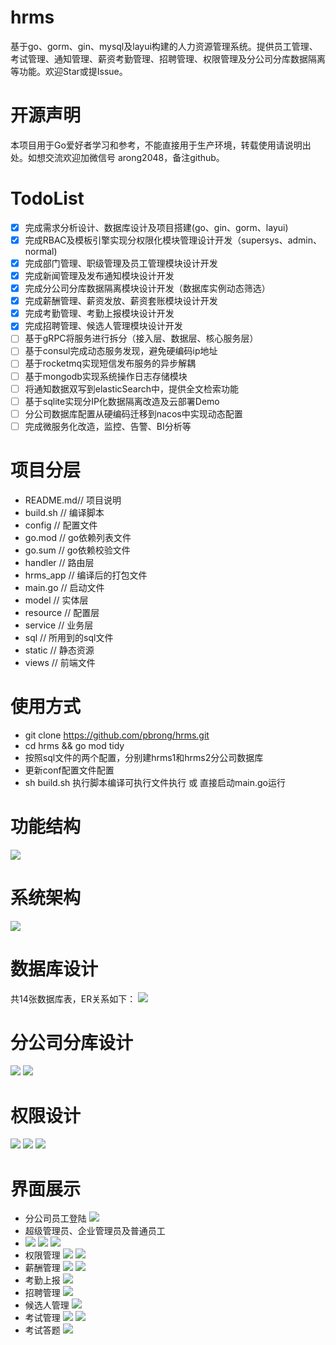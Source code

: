 # hrms
基于go、gorm、gin、mysql及layui构建的人力资源管理系统。提供员工管理、考试管理、通知管理、薪资考勤管理、招聘管理、权限管理及分公司分库数据隔离等功能。欢迎Star或提Issue。

# 开源声明
本项目用于Go爱好者学习和参考，不能直接用于生产环境，转载使用请说明出处。如想交流欢迎加微信号 arong2048，备注github。

# TodoList
- [x] 完成需求分析设计、数据库设计及项目搭建(go、gin、gorm、layui)
- [x] 完成RBAC及模板引擎实现分权限化模块管理设计开发（supersys、admin、normal)
- [x] 完成部门管理、职级管理及员工管理模块设计开发
- [x] 完成新闻管理及发布通知模块设计开发
- [x] 完成分公司分库数据隔离模块设计开发（数据库实例动态筛选）
- [x] 完成薪酬管理、薪资发放、薪资套账模块设计开发
- [x] 完成考勤管理、考勤上报模块设计开发
- [x] 完成招聘管理、候选人管理模块设计开发
- [ ] 基于gRPC将服务进行拆分（接入层、数据层、核心服务层）
- [ ] 基于consul完成动态服务发现，避免硬编码ip地址
- [ ] 基于rocketmq实现短信发布服务的异步解耦
- [ ] 基于mongodb实现系统操作日志存储模块
- [ ] 将通知数据双写到elasticSearch中，提供全文检索功能
- [ ] 基于sqlite实现分IP化数据隔离改造及云部署Demo
- [ ] 分公司数据库配置从硬编码迁移到nacos中实现动态配置
- [ ] 完成微服务化改造，监控、告警、BI分析等
# 项目分层
- README.md// 项目说明
- build.sh // 编译脚本
- config   // 配置文件
- go.mod   // go依赖列表文件
- go.sum   // go依赖校验文件
- handler  // 路由层
- hrms_app // 编译后的打包文件
- main.go  // 启动文件
- model    // 实体层
- resource // 配置层
- service  // 业务层
- sql      // 所用到的sql文件
- static   // 静态资源
- views    // 前端文件
# 使用方式
- git clone https://github.com/pbrong/hrms.git
- cd hrms && go mod tidy
- 按照sql文件的两个配置，分别建hrms1和hrms2分公司数据库
- 更新conf配置文件配置
- sh build.sh 执行脚本编译可执行文件执行 或 直接启动main.go运行

# 功能结构
![](https://github.com/pbrong/pbrong/blob/main/Screenshot%20at%20Dec%2015%2021-47-31.png)


# 系统架构
![](https://github.com/pbrong/pbrong/blob/main/Screenshot%20at%20Jan%2001%2012-32-26.png)

# 数据库设计
共14张数据库表，ER关系如下：
![](https://github.com/pbrong/pbrong/blob/main/Screenshot%20at%20Jan%2001%2012-29-52.png)

# 分公司分库设计
![](https://github.com/pbrong/pbrong/blob/main/Screenshot%20at%20Jan%2001%2012-58-07.png)
![](https://github.com/pbrong/pbrong/blob/main/Screenshot%20at%20Jan%2001%2012-58-27.png)

# 权限设计
![](https://github.com/pbrong/pbrong/blob/main/Screenshot%20at%20Jan%2001%2012-32-41.png)
![](https://github.com/pbrong/pbrong/blob/main/Screenshot%20at%20Jan%2001%2012-32-15.png)
![](https://github.com/pbrong/pbrong/blob/main/Screenshot%20at%20Jan%2001%2012-32-51.png)

# 界面展示
- 分公司员工登陆
![](https://github.com/pbrong/pbrong/blob/main/Screenshot%20at%20Dec%2015%2021-51-43.png)
- 超级管理员、企业管理员及普通员工
- ![](https://github.com/pbrong/pbrong/blob/main/Screenshot%20at%20Dec%2015%2021-52-57.png)
![](https://github.com/pbrong/pbrong/blob/main/Screenshot%20at%20Dec%2015%2021-52-28.png)
![](https://github.com/pbrong/pbrong/blob/main/Screenshot%20at%20Dec%2015%2021-52-41.png)
- 权限管理
![](https://github.com/pbrong/pbrong/blob/main/Screenshot%20at%20Dec%2015%2021-53-42.png)
![](https://github.com/pbrong/pbrong/blob/main/Screenshot%20at%20Dec%2015%2021-54-24.png)
- 薪酬管理
![](https://github.com/pbrong/pbrong/blob/main/Screenshot%20at%20Dec%2015%2021-54-53.png)
![](https://github.com/pbrong/pbrong/blob/main/Screenshot%20at%20Dec%2015%2021-55-03.png)
- 考勤上报
![](https://github.com/pbrong/pbrong/blob/main/Screenshot%20at%20Dec%2015%2021-55-37.png)
- 招聘管理
![](https://github.com/pbrong/pbrong/blob/main/Screenshot%20at%20Dec%2015%2021-56-06.png)
- 候选人管理
![](https://github.com/pbrong/pbrong/blob/main/Screenshot%20at%20Dec%2015%2021-56-14.png)
- 考试管理
![](https://github.com/pbrong/pbrong/blob/main/Screenshot%20at%20Dec%2015%2021-56-31.png)
![](https://github.com/pbrong/pbrong/blob/main/Screenshot%20at%20Dec%2015%2021-56-47.png)
- 考试答题
![](https://github.com/pbrong/pbrong/blob/main/Screenshot%20at%20Dec%2015%2021-57-01.png)
